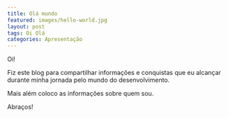 ```yaml
---
title: Olá mundo
featured: images/hello-world.jpg
layout: post
tags: Oi Olá
categories: Apresentação
---
```


<p>Oi!</p>
<p>Fiz este blog para compartilhar informações e conquistas que eu alcançar durante minha jornada pelo mundo do desenvolvimento.</p>
<p>Mais além coloco as informações sobre quem sou.</p>
<p>Abraços!</p>
